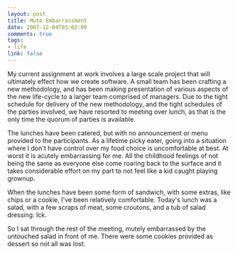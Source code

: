 ```yaml
--- 
layout: post
title: Mute Embarrassment
date: 2007-12-04T03:02:00
comments: true
tags:
- life
link: false
---
```

My current assignment at work involves a large scale project that will ultimately effect how we create software.  A small team has been crafting a new methodology, and has been making presentation of various aspects of the new life-cycle to a larger team comprised of managers.  Due to the tight schedule for delivery of the new methodology, and the tight schedules of the parties involved, we have resorted to meeting over lunch, as that is the only time the quorum of parties is available.

The lunches have been catered, but with no announcement or menu provided to the participants.  As a lifetime picky eater, going into a situation where I don't have control over my food choice is uncomfortable at best.  At worst it is acutely embarrassing for me.  All the childhood feelings of not being the same as everyone else come roaring back to the surface and it takes considerable effort on my part to not feel like a kid caught playing grownup.

When the lunches have been some form of sandwich, with some extras, like chips or a cookie, I've been relatively comfortable.  Today's lunch was a salad, with a few scraps of meat, some croutons, and a tub of salad dressing.  Ick.

So I sat through the rest of the meeting, mutely embarrassed by the untouched salad in front of me.  There were some cookies provided as dessert so not all was lost.
